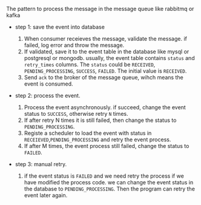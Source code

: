 The pattern to process the message in the message queue like rabbitmq or kafka
* step 1: save the event into database
    1. When consumer receieves the message, validate the message. if failed, log error and throw the message.
    2. If validated, save it to the event table in the database like mysql or postgresql or mongodb. usually, the event table contains `status` and `retry_times` columns. The `status` could be `RECEIVED`, `PENDING_PROCESSING`, `SUCCESS`, `FAILED`. The initial value is `RECEIVED`.
    3. Send `ack` to the broker of the message queue, wihch means the event is consumed. 

* step 2: process the event.
    1. Process the event asynchronously. if succeed, change the event status to `SUCCESS`, otherwise retry `N` times.
    2. If after retry N times it is still failed, then change the status to `PENDING_PROCESSING`.
    3. Registe a scheduler to load the event with status in `RECEIEVED`,`PENDING_PROCESSING` and retry the event process.
    4. If after M times, the event process still failed, change the status to `FAILED`.

* step 3: manual retry.
    1. if the event status is `FAILED` and we need retry the process if we have modified the process code. we can change the event status in the database to `PENDING_PROCESSING`. Then the program can retry the event later again.